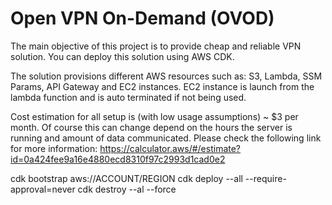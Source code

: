 
# Open VPN On-Demand (OVOD)

The main objective of this project is to provide cheap and reliable VPN solution. You can deploy this solution using AWS CDK.

The solution provisions different AWS resources such as: S3, Lambda, SSM Params, API Gateway and EC2 instances. EC2 instance is launch from the lambda function and is auto terminated if not being used.

Cost estimation for all setup is (with low usage assumptions) ~ $3 per month. Of course this can change depend on the hours the server is running and amount of data communicated. Please check the following link for more information: https://calculator.aws/#/estimate?id=0a424fee9a16e4880ecd8310f97c2993d1cad0e2

cdk bootstrap aws://ACCOUNT/REGION
cdk deploy --all --require-approval=never
cdk destroy --al --force